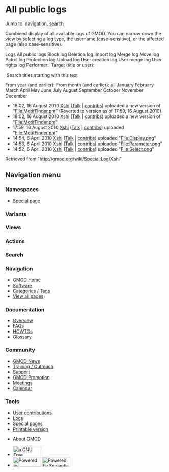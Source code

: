 <div id="mw-page-base" class="noprint">

</div>

<div id="mw-head-base" class="noprint">

</div>

<div id="content" class="mw-body" role="main">

<span id="top"></span>

<div id="mw-js-message" style="display:none;">

</div>



# <span dir="auto">All public logs</span>

<div id="bodyContent">

<div id="contentSub">

</div>

<div id="jump-to-nav" class="mw-jump">

Jump to: [navigation](#mw-navigation), [search](#p-search)

</div>

<div id="mw-content-text">

Combined display of all available logs of GMOD. You can narrow down the
view by selecting a log type, the username (case-sensitive), or the
affected page (also case-sensitive).

Logs All public logs Block log Deletion log Import log Merge log Move
log Patrol log Protection log Upload log User creation log User merge
log User rights log <span style="white-space: nowrap">Performer: </span>
<span style="white-space: nowrap">Target (title or user): </span>

 Search titles starting with this text

From year (and earlier): From month (and earlier): all January February
March April May June July August September October November December

- 18:02, 16 August 2010
  <a href="/wiki/User:Xshi" class="mw-userlink" title="User:Xshi">Xshi</a>
  <span class="mw-usertoollinks">(<a
  href="/mediawiki/index.php?title=User_talk:Xshi&amp;action=edit&amp;redlink=1"
  class="new" title="User talk:Xshi (page does not exist)">Talk</a> \|
  [contribs](/wiki/Special:Contributions/Xshi "Special:Contributions/Xshi"))</span>
  uploaded a new version of
  "[File:MotifFinder.pm](/wiki/File:MotifFinder.pm "File:MotifFinder.pm")"
  <span class="comment">(Reverted to version as of 17:59, 16 August
  2010)</span>
- 18:02, 16 August 2010
  <a href="/wiki/User:Xshi" class="mw-userlink" title="User:Xshi">Xshi</a>
  <span class="mw-usertoollinks">(<a
  href="/mediawiki/index.php?title=User_talk:Xshi&amp;action=edit&amp;redlink=1"
  class="new" title="User talk:Xshi (page does not exist)">Talk</a> \|
  [contribs](/wiki/Special:Contributions/Xshi "Special:Contributions/Xshi"))</span>
  uploaded a new version of
  "[File:MotifFinder.pm](/wiki/File:MotifFinder.pm "File:MotifFinder.pm")"
- 17:59, 16 August 2010
  <a href="/wiki/User:Xshi" class="mw-userlink" title="User:Xshi">Xshi</a>
  <span class="mw-usertoollinks">(<a
  href="/mediawiki/index.php?title=User_talk:Xshi&amp;action=edit&amp;redlink=1"
  class="new" title="User talk:Xshi (page does not exist)">Talk</a> \|
  [contribs](/wiki/Special:Contributions/Xshi "Special:Contributions/Xshi"))</span>
  uploaded
  "[File:MotifFinder.pm](/wiki/File:MotifFinder.pm "File:MotifFinder.pm")"
- 14:54, 6 April 2010
  <a href="/wiki/User:Xshi" class="mw-userlink" title="User:Xshi">Xshi</a>
  <span class="mw-usertoollinks">(<a
  href="/mediawiki/index.php?title=User_talk:Xshi&amp;action=edit&amp;redlink=1"
  class="new" title="User talk:Xshi (page does not exist)">Talk</a> \|
  [contribs](/wiki/Special:Contributions/Xshi "Special:Contributions/Xshi"))</span>
  uploaded
  "[File:Display.png](/wiki/File:Display.png "File:Display.png")"
- 14:53, 6 April 2010
  <a href="/wiki/User:Xshi" class="mw-userlink" title="User:Xshi">Xshi</a>
  <span class="mw-usertoollinks">(<a
  href="/mediawiki/index.php?title=User_talk:Xshi&amp;action=edit&amp;redlink=1"
  class="new" title="User talk:Xshi (page does not exist)">Talk</a> \|
  [contribs](/wiki/Special:Contributions/Xshi "Special:Contributions/Xshi"))</span>
  uploaded
  "[File:Parameter.png](/wiki/File:Parameter.png "File:Parameter.png")"
- 14:52, 6 April 2010
  <a href="/wiki/User:Xshi" class="mw-userlink" title="User:Xshi">Xshi</a>
  <span class="mw-usertoollinks">(<a
  href="/mediawiki/index.php?title=User_talk:Xshi&amp;action=edit&amp;redlink=1"
  class="new" title="User talk:Xshi (page does not exist)">Talk</a> \|
  [contribs](/wiki/Special:Contributions/Xshi "Special:Contributions/Xshi"))</span>
  uploaded "[File:Select.png](/wiki/File:Select.png "File:Select.png")"

</div>

<div class="printfooter">

Retrieved from "<http://gmod.org/wiki/Special:Log/Xshi>"

</div>

<div id="catlinks" class="catlinks catlinks-allhidden">

</div>

<div class="visualClear">

</div>

</div>

</div>

<div id="mw-navigation">

## Navigation menu

<div id="mw-head">



<div id="left-navigation">

<div id="p-namespaces" class="vectorTabs" role="navigation"
aria-labelledby="p-namespaces-label">

### Namespaces

- <span id="ca-nstab-special">[Special
  page](/wiki/Special:Log/Xshi "This is a special page, you cannot edit the page itself")</span>

</div>

<div id="p-variants" class="vectorMenu emptyPortlet" role="navigation"
aria-labelledby="p-variants-label">

### 

### Variants[](#)

<div class="menu">

</div>

</div>

</div>

<div id="right-navigation">

<div id="p-views" class="vectorTabs emptyPortlet" role="navigation"
aria-labelledby="p-views-label">

### Views

</div>

<div id="p-cactions" class="vectorMenu emptyPortlet" role="navigation"
aria-labelledby="p-cactions-label">

### Actions[](#)

<div class="menu">

</div>

</div>

<div id="p-search" role="search">

### Search

<div id="simpleSearch">

</div>

</div>

</div>

</div>

<div id="mw-panel">

<div id="p-logo" role="banner">

<a href="/wiki/Main_Page"
style="background-image: url(http://gmod.org/images/GMOD-cogs.png);"
title="Visit the main page"></a>

</div>

<div id="p-Navigation" class="portal" role="navigation"
aria-labelledby="p-Navigation-label">

### Navigation

<div class="body">

- <span id="n-GMOD-Home">[GMOD Home](/wiki/Main_Page)</span>
- <span id="n-Software">[Software](/wiki/GMOD_Components)</span>
- <span id="n-Categories-.2F-Tags">[Categories /
  Tags](/wiki/Categories)</span>
- <span id="n-View-all-pages">[View all
  pages](/wiki/Special:AllPages)</span>

</div>

</div>

<div id="p-Documentation" class="portal" role="navigation"
aria-labelledby="p-Documentation-label">

### Documentation

<div class="body">

- <span id="n-Overview">[Overview](/wiki/Overview)</span>
- <span id="n-FAQs">[FAQs](/wiki/Category:FAQ)</span>
- <span id="n-HOWTOs">[HOWTOs](/wiki/Category:HOWTO)</span>
- <span id="n-Glossary">[Glossary](/wiki/Glossary)</span>

</div>

</div>

<div id="p-Community" class="portal" role="navigation"
aria-labelledby="p-Community-label">

### Community

<div class="body">

- <span id="n-GMOD-News">[GMOD News](/wiki/GMOD_News)</span>
- <span id="n-Training-.2F-Outreach">[Training /
  Outreach](/wiki/Training_and_Outreach)</span>
- <span id="n-Support">[Support](/wiki/Support)</span>
- <span id="n-GMOD-Promotion">[GMOD
  Promotion](/wiki/GMOD_Promotion)</span>
- <span id="n-Meetings">[Meetings](/wiki/Meetings)</span>
- <span id="n-Calendar">[Calendar](/wiki/Calendar)</span>

</div>

</div>

<div id="p-tb" class="portal" role="navigation"
aria-labelledby="p-tb-label">

### Tools

<div class="body">

- <span id="t-contributions">[User
  contributions](/wiki/Special:Contributions/Xshi "A list of contributions of this user")</span>
- <span id="t-log">[Logs](/wiki/Special:Log/Xshi)</span>
- <span id="t-specialpages"><a href="/wiki/Special:SpecialPages" accesskey="q"
  title="A list of all special pages [q]">Special pages</a></span>
- <span id="t-print"><a href="/mediawiki/index.php?title=Special:Log/Xshi&amp;printable=yes"
  rel="alternate" accesskey="p"
  title="Printable version of this page [p]">Printable version</a></span>

</div>

</div>

</div>

</div>

<div id="footer" role="contentinfo">

- <span id="footer-places-about">[About
  GMOD](/wiki/GMOD:About "GMOD:About")</span>

<!-- -->

- <span id="footer-copyrightico">[<img src="http://www.gnu.org/graphics/gfdl-logo-small.png" width="88"
  height="31" alt="a GNU Free Documentation License" />](http://www.gnu.org/licenses/fdl-1.3.html)</span>
- <span id="footer-poweredbyico">[<img src="/mediawiki/skins/common/images/poweredby_mediawiki_88x31.png"
  width="88" height="31" alt="Powered by MediaWiki" />](//www.mediawiki.org/)
  [<img
  src="/mediawiki/extensions/SemanticMediaWiki/includes/../resources/images/smw_button.png"
  width="88" height="31" alt="Powered by Semantic MediaWiki" />](https://www.semantic-mediawiki.org/wiki/Semantic_MediaWiki)</span>

<div style="clear:both">

</div>

</div>
